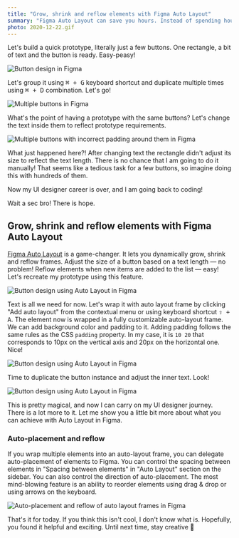 ```yaml
---
title: "Grow, shrink and reflow elements with Figma Auto Layout"
summary: "Figma Auto Layout can save you hours. Instead of spending hours on adjusting the size of a component or moving things around the UI project, spend this time on creative tasks."
photo: 2020-12-22.gif
---
```


Let's build a quick prototype, literally just a few buttons. One rectangle, a bit of text and the button is ready. Easy-peasy!

![Button design in Figma](/photos/2020-12-22-1.png)

Let's group it using <kbd>⌘ + G</kbd> keyboard shortcut and duplicate multiple times using <kbd>⌘ + D</kbd> combination. Let's go!

![Multiple buttons in Figma](/photos/2020-12-22-2.png)

What's the point of having a prototype with the same buttons? Let's change the text inside them to reflect prototype requirements.

![Multiple buttons with incorrect padding around them in Figma](/photos/2020-12-22-3.png)

What just happened here?! After changing text the rectangle didn't adjust its size to reflect the text length. There is no chance that I am going to do it manually! That seems like a tedious task for a few buttons, so imagine doing this with hundreds of them.

Now my UI designer career is over, and I am going back to coding!

Wait a sec bro! There is hope.

## Grow, shrink and reflow elements with Figma Auto Layout

[Figma Auto Layout](https://help.figma.com/hc/en-us/articles/360040451373) is a game-changer. It lets you dynamically grow, shrink and reflow frames. Adjust the size of a button based on a text length — no problem! Reflow elements when new items are added to the list — easy! Let's recreate my prototype using this feature.

![Button design using Auto Layout in Figma](/photos/2020-12-22-4.png)

Text is all we need for now. Let's wrap it with auto layout frame by clicking "Add auto layout" from the contextual menu or using keyboard shortcut <kbd>⇧ + A</kbd>. The element now is wrapped in a fully customizable auto-layout frame. We can add background color and padding to it. Adding padding follows the same rules as the CSS `padding` property. In my case, it is `10 20` that corresponds to 10px on the vertical axis and 20px on the horizontal one. Nice!

![Button design using Auto Layout in Figma](/photos/2020-12-22-5.png)

Time to duplicate the button instance and adjust the inner text. Look!

![Button design using Auto Layout in Figma](/photos/2020-12-22-6.gif)

This is pretty magical, and now I can carry on my UI designer journey. There is a lot more to it. Let me show you a little bit more about what you can achieve with Auto Layout in Figma.

### Auto-placement and reflow

If you wrap multiple elements into an auto-layout frame, you can delegate auto-placement of elements to Figma. You can control the spacing between elements in "Spacing between elements" in "Auto Layout" section on the sidebar. You can also control the direction of auto-placement. The most mind-blowing feature is an ability to reorder elements using drag & drop or using arrows on the keyboard.

![Auto-placement and reflow of auto layout frames in Figma](/photos/2020-12-22-7.gif)

That's it for today. If you think this isn't cool, I don't know what is. Hopefully, you found it helpful and exciting. Until next time, stay creative 👋


